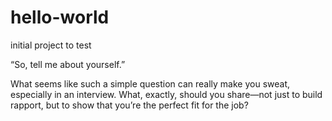 # hello-world
initial project to test

“So, tell me about yourself.”

What seems like such a simple question can really make you sweat, especially in an interview. What, exactly, should you share—not just to build rapport, but to show that you’re the perfect fit for the job?
